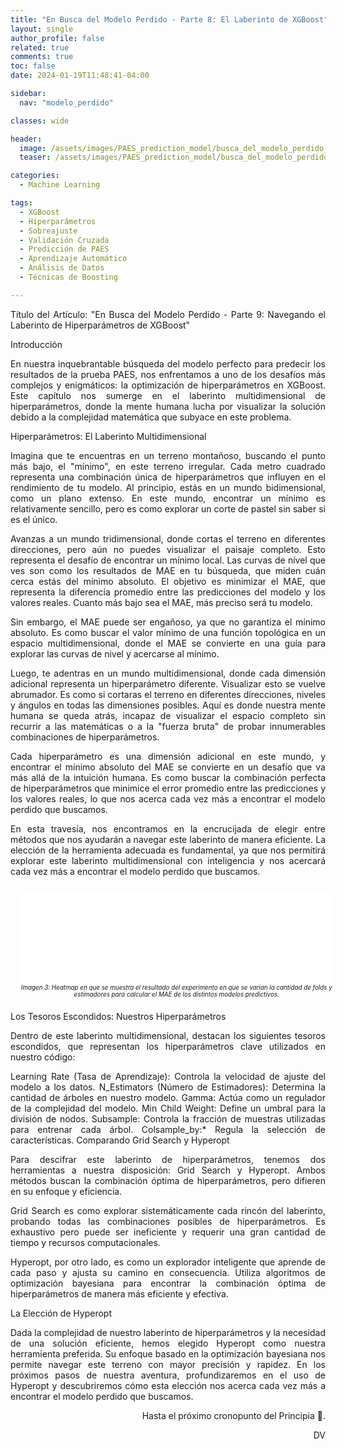 ```yaml
---
title: "En Busca del Modelo Perdido - Parte 8: El Laberinto de XGBoost"
layout: single
author_profile: false
related: true
comments: true
toc: false
date: 2024-01-19T11:48:41-04:00

sidebar:
  nav: "modelo_perdido"

classes: wide

header:
  image: /assets/images/PAES_prediction_model/busca_del_modelo_perdido_parte_8.png
  teaser: /assets/images/PAES_prediction_model/busca_del_modelo_perdido_parte_8.png

categories:
  - Machine Learning

tags:
  - XGBoost
  - Hiperparámetros
  - Sobreajuste
  - Validación Cruzada
  - Predicción de PAES
  - Aprendizaje Automático
  - Análisis de Datos
  - Técnicas de Boosting

---
```

<div align="justify" markdown="1">
Título del Artículo: "En Busca del Modelo Perdido - Parte 9: Navegando el Laberinto de Hiperparámetros de XGBoost"

Introducción

En nuestra inquebrantable búsqueda del modelo perfecto para predecir los resultados de la prueba PAES, nos enfrentamos a uno de los desafíos más complejos y enigmáticos: la optimización de hiperparámetros en XGBoost. Este capítulo nos sumerge en el laberinto multidimensional de hiperparámetros, donde la mente humana lucha por visualizar la solución debido a la complejidad matemática que subyace en este problema.

Hiperparámetros: El Laberinto Multidimensional

Imagina que te encuentras en un terreno montañoso, buscando el punto más bajo, el "mínimo", en este terreno irregular. Cada metro cuadrado representa una combinación única de hiperparámetros que influyen en el rendimiento de tu modelo. Al principio, estás en un mundo bidimensional, como un plano extenso. En este mundo, encontrar un mínimo es relativamente sencillo, pero es como explorar un corte de pastel sin saber si es el único.

Avanzas a un mundo tridimensional, donde cortas el terreno en diferentes direcciones, pero aún no puedes visualizar el paisaje completo. Esto representa el desafío de encontrar un mínimo local. Las curvas de nivel que ves son como los resultados de MAE en tu búsqueda, que miden cuán cerca estás del mínimo absoluto. El objetivo es minimizar el MAE, que representa la diferencia promedio entre las predicciones del modelo y los valores reales. Cuanto más bajo sea el MAE, más preciso será tu modelo.

Sin embargo, el MAE puede ser engañoso, ya que no garantiza el mínimo absoluto. Es como buscar el valor mínimo de una función topológica en un espacio multidimensional, donde el MAE se convierte en una guía para explorar las curvas de nivel y acercarse al mínimo.

Luego, te adentras en un mundo multidimensional, donde cada dimensión adicional representa un hiperparámetro diferente. Visualizar esto se vuelve abrumador. Es como si cortaras el terreno en diferentes direcciones, niveles y ángulos en todas las dimensiones posibles. Aquí es donde nuestra mente humana se queda atrás, incapaz de visualizar el espacio completo sin recurrir a las matemáticas o a la "fuerza bruta" de probar innumerables combinaciones de hiperparámetros.

Cada hiperparámetro es una dimensión adicional en este mundo, y encontrar el mínimo absoluto del MAE se convierte en un desafío que va más allá de la intuición humana. Es como buscar la combinación perfecta de hiperparámetros que minimice el error promedio entre las predicciones y los valores reales, lo que nos acerca cada vez más a encontrar el modelo perdido que buscamos.

En esta travesía, nos encontramos en la encrucijada de elegir entre métodos que nos ayudarán a navegar este laberinto de manera eficiente. La elección de la herramienta adecuada es fundamental, ya que nos permitirá explorar este laberinto multidimensional con inteligencia y nos acercará cada vez más a encontrar el modelo perdido que buscamos.

<figure style = "float: center; width: 100%; text-align: center; font-style: italic; font-size: 0.7em; text-indent: 0; margin: 0.6em; padding: 0.8em;">
  <embed type="text/html" src="/assets/images/simple_post_images/minimos_superficie.html" width="100%"  alt="Imagen 3: Heatmap en que se muestra el resultado del experimento en que se varían la cantidad de folds y estimadores para calcular el MAE de los distintos modelos predictivos. ">
  <figcaption>Imagen 3: Heatmap en que se muestra el resultado del experimento en que se varían la cantidad de folds y estimadores para calcular el MAE de los distintos modelos predictivos.</figcaption>
</figure>

Los Tesoros Escondidos: Nuestros Hiperparámetros

Dentro de este laberinto multidimensional, destacan los siguientes tesoros escondidos, que representan los hiperparámetros clave utilizados en nuestro código:

Learning Rate (Tasa de Aprendizaje): Controla la velocidad de ajuste del modelo a los datos.
N_Estimators (Número de Estimadores): Determina la cantidad de árboles en nuestro modelo.
Gamma: Actúa como un regulador de la complejidad del modelo.
Min Child Weight: Define un umbral para la división de nodos.
Subsample: Controla la fracción de muestras utilizadas para entrenar cada árbol.
Colsample_by:* Regula la selección de características.
Comparando Grid Search y Hyperopt

Para descifrar este laberinto de hiperparámetros, tenemos dos herramientas a nuestra disposición: Grid Search y Hyperopt. Ambos métodos buscan la combinación óptima de hiperparámetros, pero difieren en su enfoque y eficiencia.

Grid Search es como explorar sistemáticamente cada rincón del laberinto, probando todas las combinaciones posibles de hiperparámetros. Es exhaustivo pero puede ser ineficiente y requerir una gran cantidad de tiempo y recursos computacionales.

Hyperopt, por otro lado, es como un explorador inteligente que aprende de cada paso y ajusta su camino en consecuencia. Utiliza algoritmos de optimización bayesiana para encontrar la combinación óptima de hiperparámetros de manera más eficiente y efectiva.

La Elección de Hyperopt

Dada la complejidad de nuestro laberinto de hiperparámetros y la necesidad de una solución eficiente, hemos elegido Hyperopt como nuestra herramienta preferida. Su enfoque basado en la optimización bayesiana nos permite navegar este terreno con mayor precisión y rapidez. En los próximos pasos de nuestra aventura, profundizaremos en el uso de Hyperopt y descubriremos cómo esta elección nos acerca cada vez más a encontrar el modelo perdido que buscamos.

<div align="right" markdown="1">
Hasta el próximo cronopunto del Principia 🥚.

DV

</div>
</div>